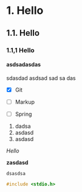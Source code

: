 # 1. Hello
## 1.1. Hello
### 1.1,1 Hello
#### asdsadasdas
sdasdad
asdsad
sad
sa
das


- [x] Git
- [ ] Markup
- [ ] Spring



1. dadsa
2. asdasd
3. asdasd

*Hello*

**zasdasd**

`dsasdsa`

```c
#include <stdio.h>
```
